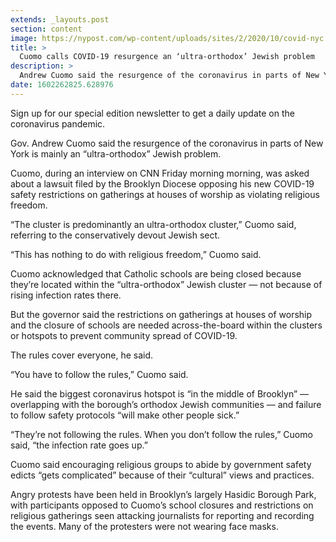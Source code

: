 ```yaml
--- 
extends: _layouts.post 
section: content 
image: https://nypost.com/wp-content/uploads/sites/2/2020/10/covid-nyc.jpg?quality=90&strip=all&w=1200 
title: > 
  Cuomo calls COVID-19 resurgence an ‘ultra-orthodox’ Jewish problem 
description: > 
  Andrew Cuomo said the resurgence of the coronavirus in parts of New York is mainly an “ultra-orthodox” Jewish problem.“The cluster is predominantly an ultra-orthodox cluster,” Cuomo said, referring to the conservatively devout Jewish sect.Cuomo acknowledged that Catholic schools are being closed because they’re located within the “ultra-orthodox” Jewish cluster — not because of rising infection rates there.“You have to follow the rules,” Cuomo said.Angry protests have been held in Brooklyn’s largely Hasidic Borough Park, with participants opposed to Cuomo’s school closures and restrictions on religious gatherings seen attacking journalists for reporting and recording the events. 
date: 1602262825.628976 
--- 
```

Sign up for our special edition newsletter to get a daily update on the coronavirus pandemic.

Gov. Andrew Cuomo said the resurgence of the coronavirus in parts of New York is mainly an “ultra-orthodox” Jewish problem.

Cuomo, during an interview on CNN Friday morning morning, was asked about a lawsuit filed by the Brooklyn Diocese opposing his new COVID-19 safety restrictions on gatherings at houses of worship as violating religious freedom.

“The cluster is predominantly an ultra-orthodox cluster,” Cuomo said, referring to the conservatively devout Jewish sect.

“This has nothing to do with religious freedom,” Cuomo said.

Cuomo acknowledged that Catholic schools are being closed because they’re located within the “ultra-orthodox” Jewish cluster — not because of rising infection rates there.

But the governor said the restrictions on gatherings at houses of worship and the closure of schools are needed across-the-board within the clusters or hotspots to prevent community spread of COVID-19.

The rules cover everyone, he said.

“You have to follow the rules,” Cuomo said.

He said the biggest coronavirus hotspot is “in the middle of Brooklyn” — overlapping with the borough’s orthodox Jewish communities — and failure to follow safety protocols “will make other people sick.”

“They’re not following the rules. When you don’t follow the rules,” Cuomo said, “the infection rate goes up.”

Cuomo said encouraging religious groups to abide by government safety edicts “gets complicated” because of their “cultural” views and practices.

Angry protests have been held in Brooklyn’s largely Hasidic Borough Park, with participants opposed to Cuomo’s school closures and restrictions on religious gatherings seen attacking journalists for reporting and recording the events. Many of the protesters were not wearing face masks.